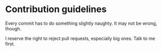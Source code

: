 # Contribution guidelines

Every commit has to do something slightly naughty. It may not be wrong, though.

I reserve the right to reject pull requests, especially big ones. Talk to me first.
